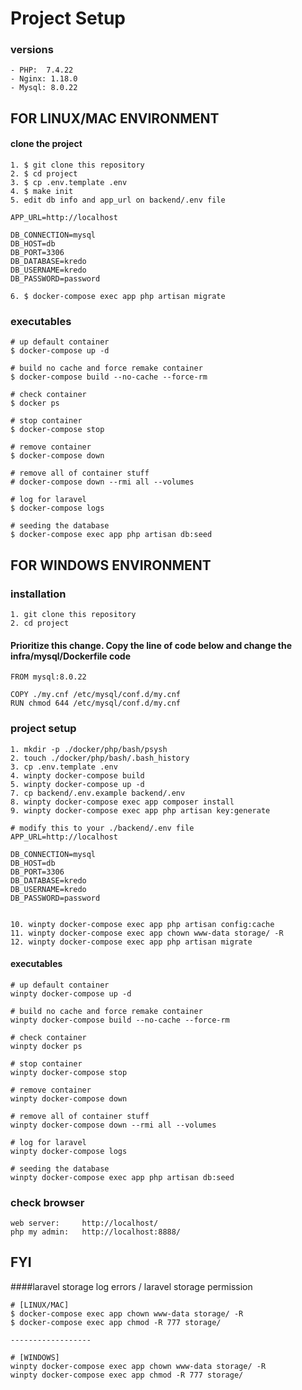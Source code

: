 # Project Setup

### versions
```
- PHP:  7.4.22 
- Nginx: 1.18.0
- Mysql: 8.0.22
```

## FOR LINUX/MAC ENVIRONMENT

#### clone the project
```
1. $ git clone this repository
2. $ cd project
3. $ cp .env.template .env
4. $ make init
5. edit db info and app_url on backend/.env file

APP_URL=http://localhost

DB_CONNECTION=mysql
DB_HOST=db
DB_PORT=3306
DB_DATABASE=kredo
DB_USERNAME=kredo
DB_PASSWORD=password

6. $ docker-compose exec app php artisan migrate
```

### executables
```
# up default container
$ docker-compose up -d

# build no cache and force remake container
$ docker-compose build --no-cache --force-rm

# check container
$ docker ps

# stop container
$ docker-compose stop

# remove container
$ docker-compose down

# remove all of container stuff
# docker-compose down --rmi all --volumes

# log for laravel
$ docker-compose logs

# seeding the database
$ docker-compose exec app php artisan db:seed
```

## FOR WINDOWS ENVIRONMENT

### installation

```
1. git clone this repository
2. cd project
```

#### Prioritize this change. Copy the line of code below and change the infra/mysql/Dockerfile code
```
FROM mysql:8.0.22

COPY ./my.cnf /etc/mysql/conf.d/my.cnf
RUN chmod 644 /etc/mysql/conf.d/my.cnf
```

### project setup
```
1. mkdir -p ./docker/php/bash/psysh
2. touch ./docker/php/bash/.bash_history
3. cp .env.template .env
4. winpty docker-compose build
5. winpty docker-compose up -d
7. cp backend/.env.example backend/.env
8. winpty docker-compose exec app composer install
9. winpty docker-compose exec app php artisan key:generate

# modify this to your ./backend/.env file 
APP_URL=http://localhost

DB_CONNECTION=mysql
DB_HOST=db
DB_PORT=3306
DB_DATABASE=kredo
DB_USERNAME=kredo
DB_PASSWORD=password


10. winpty docker-compose exec app php artisan config:cache
11. winpty docker-compose exec app chown www-data storage/ -R
12. winpty docker-compose exec app php artisan migrate
```

#### executables

```
# up default container
winpty docker-compose up -d

# build no cache and force remake container
winpty docker-compose build --no-cache --force-rm

# check container
winpty docker ps

# stop container
winpty docker-compose stop

# remove container
winpty docker-compose down

# remove all of container stuff
winpty docker-compose down --rmi all --volumes

# log for laravel
winpty docker-compose logs

# seeding the database
winpty docker-compose exec app php artisan db:seed
```

### check browser
```
web server:     http://localhost/
php my admin:   http://localhost:8888/
```

## FYI
####laravel storage log errors  / laravel storage permission
```
# [LINUX/MAC]
$ docker-compose exec app chown www-data storage/ -R
$ docker-compose exec app chmod -R 777 storage/

------------------

# [WINDOWS]
winpty docker-compose exec app chown www-data storage/ -R
winpty docker-compose exec app chmod -R 777 storage/
```
